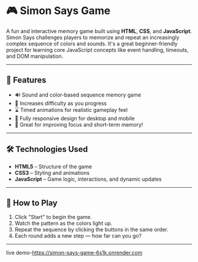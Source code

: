 # 🎮 Simon Says Game

A fun and interactive memory game built using **HTML**, **CSS**, and **JavaScript**.  
Simon Says challenges players to memorize and repeat an increasingly complex sequence of colors and sounds. It's a great beginner-friendly project for learning core JavaScript concepts like event handling, timeouts, and DOM manipulation.

---

## 🚀 Features

- 🔊 Sound and color-based sequence memory game
- 🎯 Increases difficulty as you progress
- ⌛ Timed animations for realistic gameplay feel
- 📱 Fully responsive design for desktop and mobile
- 🧠 Great for improving focus and short-term memory!

---

## 🛠️ Technologies Used

- **HTML5** – Structure of the game
- **CSS3** – Styling and animations
- **JavaScript** – Game logic, interactions, and dynamic updates

---


## 🧩 How to Play

1. Click "Start" to begin the game.
2. Watch the pattern as the colors light up.
3. Repeat the sequence by clicking the buttons in the same order.
4. Each round adds a new step — how far can you go?

---
live demo-https://simon-says-game-6s1k.onrender.com
